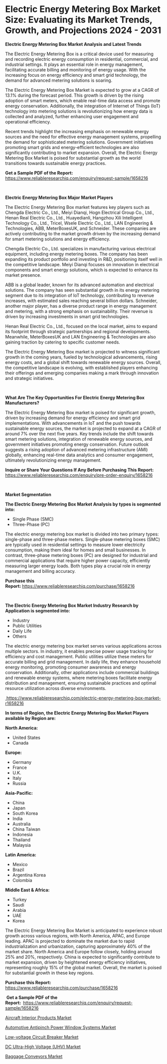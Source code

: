 <p><h1>Electric Energy Metering Box Market Size: Evaluating its Market Trends, Growth, and Projections 2024 - 2031</h1></p><p><strong>Electric Energy Metering Box Market Analysis and Latest Trends</strong></p>
<p><p>The Electric Energy Metering Box is a critical device used for measuring and recording electric energy consumption in residential, commercial, and industrial settings. It plays an essential role in energy management, facilitating accurate billing and monitoring of energy usage. With the increasing focus on energy efficiency and smart grid technology, the demand for advanced metering solutions is soaring.</p><p>The Electric Energy Metering Box Market is expected to grow at a CAGR of 13.1% during the forecast period. This growth is driven by the rising adoption of smart meters, which enable real-time data access and promote energy conservation. Additionally, the integration of Internet of Things (IoT) technology into metering solutions is revolutionizing how energy data is collected and analyzed, further enhancing user engagement and operational efficiency.</p><p>Recent trends highlight the increasing emphasis on renewable energy sources and the need for effective energy management systems, propelling the demand for sophisticated metering solutions. Government initiatives promoting smart grids and energy-efficient technologies are also significantly contributing to market expansion. Overall, the Electric Energy Metering Box Market is poised for substantial growth as the world transitions towards sustainable energy practices.</p></p>
<p><strong>Get a Sample PDF of the Report:&nbsp;</strong> <a href="https://www.reliableresearchiq.com/enquiry/request-sample/1658216?utm_campaign=100&utm_medium=2&utm_source=Github&utm_content=ia&utm_term=03102024&utm_id=electric-energy-metering-box">https://www.reliableresearchiq.com/enquiry/request-sample/1658216</a></p>
<p>&nbsp;</p>
<p><strong>Electric Energy Metering Box Major Market Players</strong></p>
<p><p>The Electric Energy Metering Box market features key players such as Chengda Electric Co., Ltd., Meiyi Dianqi, Hogn Electrical Group Co., Ltd., Henan Real Electric Co., Ltd., Huayedianli, Hangzhou Xili Intelligent Technology Co., Ltd., Tricel, Wsele Electric Co., Ltd., LAN Engineering & Technologies, ABB, MeterBoxesUK, and Schneider. These companies are actively contributing to the market growth driven by the increasing demand for smart metering solutions and energy efficiency.</p><p>Chengda Electric Co., Ltd. specializes in manufacturing various electrical equipment, including energy metering boxes. The company has been expanding its product portfolio and investing in R&D, positioning itself well in the competitive landscape. Meiyi Dianqi focuses on innovation in electrical components and smart energy solutions, which is expected to enhance its market presence.</p><p>ABB is a global leader, known for its advanced automation and electrical solutions. The company has seen substantial growth in its energy metering segment due to its integration of IoT technology, contributing to revenue increases, with estimated sales reaching several billion dollars. Schneider, another major player, has a diverse product range in energy management and metering, with a strong emphasis on sustainability. Their revenue is driven by increasing investments in smart grid technologies.</p><p>Henan Real Electric Co., Ltd., focused on the local market, aims to expand its footprint through strategic partnerships and regional developments. Meanwhile, MeterBoxesUK and LAN Engineering & Technologies are also gaining traction by catering to specific customer needs.</p><p>The Electric Energy Metering Box market is projected to witness significant growth in the coming years, fueled by technological advancements, rising energy costs, and a global shift towards renewable energy sources. Overall, the competitive landscape is evolving, with established players enhancing their offerings and emerging companies making a mark through innovation and strategic initiatives.</p></p>
<p>&nbsp;</p>
<p><strong>What Are The Key Opportunities For Electric Energy Metering Box Manufacturers?</strong></p>
<p><p>The Electric Energy Metering Box market is poised for significant growth, driven by increasing demand for energy efficiency and smart grid implementations. With advancements in IoT and the push towards sustainable energy sources, the market is projected to expand at a CAGR of around 7% over the next five years. Key trends include the shift towards smart metering solutions, integration of renewable energy sources, and government initiatives promoting energy conservation. Future outlook suggests a rising adoption of advanced metering infrastructure (AMI) globally, enhancing real-time data analytics and consumer engagement, ultimately revolutionizing energy management.</p></p>
<p><strong>Inquire or Share Your Questions If Any Before Purchasing This Report:</strong> <a href="https://www.reliableresearchiq.com/enquiry/pre-order-enquiry/1658216?utm_campaign=100&utm_medium=2&utm_source=Github&utm_content=ia&utm_term=03102024&utm_id=electric-energy-metering-box">https://www.reliableresearchiq.com/enquiry/pre-order-enquiry/1658216</a></p>
<p>&nbsp;</p>
<p><strong>Market Segmentation</strong></p>
<p><strong>The Electric Energy Metering Box Market Analysis by types is segmented into:</strong></p>
<p><ul><li>Single Phase (SMC)</li><li>Three-Phase (PC)</li></ul></p>
<p><p>The electric energy metering box market is divided into two primary types: single-phase and three-phase meters. Single-phase metering boxes (SMC) are typically used in residential settings to measure lower electricity consumption, making them ideal for homes and small businesses. In contrast, three-phase metering boxes (PC) are designed for industrial and commercial applications that require higher power capacity, efficiently measuring larger energy loads. Both types play a crucial role in energy management and billing accuracy.</p></p>
<p><strong>Purchase this Report:&nbsp;</strong><a href="https://www.reliableresearchiq.com/purchase/1658216?utm_campaign=100&utm_medium=2&utm_source=Github&utm_content=ia&utm_term=03102024&utm_id=electric-energy-metering-box">https://www.reliableresearchiq.com/purchase/1658216</a></p>
<p>&nbsp;</p>
<p><strong>The Electric Energy Metering Box Market Industry Research by Application is segmented into:</strong></p>
<p><ul><li>Industry</li><li>Public Utilities</li><li>Daily Life</li><li>Others</li></ul></p>
<p><p>The electric energy metering box market serves various applications across multiple sectors. In industry, it enables precise power usage tracking for efficiency and cost management. Public utilities utilize these meters for accurate billing and grid management. In daily life, they enhance household energy monitoring, promoting consumer awareness and energy conservation. Additionally, other applications include commercial buildings and renewable energy systems, where metering boxes facilitate energy distribution and management, ensuring sustainable practices and optimal resource utilization across diverse environments.</p></p>
<p><a href="https://www.reliableresearchiq.com/electric-energy-metering-box-market-r1658216?utm_campaign=100&utm_medium=2&utm_source=Github&utm_content=ia&utm_term=03102024&utm_id=electric-energy-metering-box">&nbsp;https://www.reliableresearchiq.com/electric-energy-metering-box-market-r1658216</a></p>
<p><strong>In terms of Region, the Electric Energy Metering Box Market Players available by Region are:</strong></p>
<p>
    <p> <strong> North America: </strong>
        <ul>
            <li>United States</li>
            <li>Canada</li>
        </ul>
        </p> 
    <p> <strong> Europe: </strong>
        <ul>
            <li>Germany</li>
            <li>France</li>
            <li>U.K.</li>
            <li>Italy</li>
            <li>Russia</li>
        </ul>
        </p> 
    <p> <strong> Asia-Pacific: </strong>
        <ul>
            <li>China</li>
            <li>Japan</li>
            <li>South Korea</li>
            <li>India</li>
            <li>Australia</li>
            <li>China Taiwan</li>
            <li>Indonesia</li>
            <li>Thailand</li>
            <li>Malaysia</li>
        </ul>
        </p> 
    <p> <strong> Latin America: </strong>
        <ul>
            <li>Mexico</li>
            <li>Brazil</li>
            <li>Argentina Korea</li>
            <li>Colombia</li>
        </ul>
        </p> 
    <p> <strong> Middle East & Africa: </strong>
        <ul>
            <li>Turkey</li>
            <li>Saudi</li>
            <li>Arabia</li>
            <li>UAE</li>
            <li>Korea</li>
        </ul>
    </p>
    </p>
<p><p>The Electric Energy Metering Box Market is anticipated to experience robust growth across various regions, with North America, APAC, and Europe leading. APAC is projected to dominate the market due to rapid industrialization and urbanization, capturing approximately 40% of the market share. North America and Europe follow closely, holding around 25% and 20%, respectively. China is expected to significantly contribute to market expansion, driven by heightened energy efficiency initiatives, representing roughly 15% of the global market. Overall, the market is poised for substantial growth in these key regions.</p></p>
<p><strong>Purchase this Report: </strong><a href="https://www.reliableresearchiq.com/purchase/1658216?utm_campaign=100&utm_medium=2&utm_source=Github&utm_content=ia&utm_term=03102024&utm_id=electric-energy-metering-box">https://www.reliableresearchiq.com/purchase/1658216</a></p>
<p>&nbsp;<strong>Get a Sample PDF of the Report:&nbsp;&nbsp;</strong><a href="https://www.reliableresearchiq.com/enquiry/request-sample/1658216?utm_campaign=100&utm_medium=2&utm_source=Github&utm_content=ia&utm_term=03102024&utm_id=electric-energy-metering-box">https://www.reliableresearchiq.com/enquiry/request-sample/1658216</a></p>
<p><strong></strong></p>
<p><p><a href="https://www.linkedin.com/pulse/navigating-global-aircraft-interior-products-market-from-gacif?utm_campaign=100&utm_medium=2&utm_source=Github&utm_content=ia&utm_term=03102024&utm_id=electric-energy-metering-box">Aircraft Interior Products Market</a></p><p><a href="https://github.com/AlesiaDushku485/Market-Research-Report-List-1/blob/main/automotive-antipinch-power-window-systems-market.md?utm_campaign=100&utm_medium=2&utm_source=Github&utm_content=ia&utm_term=03102024&utm_id=electric-energy-metering-box">Automotive Antipinch Power Window Systems Market</a></p><p><a href="https://issuu.com/reportprime-2/docs/low-voltage-circuit-breaker-market-_7ea5acab77b88a?utm_campaign=100&utm_medium=2&utm_source=Github&utm_content=ia&utm_term=03102024&utm_id=electric-energy-metering-box">Low-voltage Circuit Breaker Market</a></p><p><a href="https://github.com/senabcsa/Market-Research-Report-List-1/blob/main/dc-ultra-high-voltage-uhv-market.md?utm_campaign=100&utm_medium=2&utm_source=Github&utm_content=ia&utm_term=03102024&utm_id=electric-energy-metering-box">DC Ultra-High Voltage (UHV) Market</a></p><p><a href="https://www.linkedin.com/pulse/comprehensive-analysis-global-baggage-conveyors-market-growth-s6zqf?trackingId=l9q8XV5%2FQYSuB1jPmAZBOw%3D%3D&utm_campaign=100&utm_medium=2&utm_source=Github&utm_content=ia&utm_term=03102024&utm_id=electric-energy-metering-box">Baggage Conveyors Market</a></p></p>